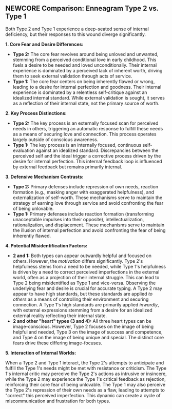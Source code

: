## NEWCORE Comparison: Enneagram Type 2 vs. Type 1

Both Type 2 and Type 1 experience a deep-seated sense of internal deficiency, but their responses to this wound diverge significantly.

**1. Core Fear and Desire Differences:**

* **Type 2:**  The core fear revolves around being unloved and unwanted, stemming from a perceived conditional love in early childhood. This fuels a desire to be needed and loved unconditionally.  Their internal experience is dominated by a perceived lack of inherent worth, driving them to seek external validation through acts of service.
* **Type 1:** The core fear centers on being inherently flawed or wrong, leading to a desire for internal perfection and goodness.  Their internal experience is dominated by a relentless self-critique against an idealized internal standard.  While external validation is sought, it serves as a reflection of their internal state, not the primary source of worth.

**2. Key Process Distinctions:**

* **Type 2:**  The key process is an externally focused scan for perceived needs in others, triggering an automatic response to fulfill these needs as a means of securing love and connection.  This process operates largely outside of conscious awareness.
* **Type 1:**  The key process is an internally focused, continuous self-evaluation against an idealized standard. Discrepancies between the perceived self and the ideal trigger a corrective process driven by the desire for internal perfection.  This internal feedback loop is influenced by external feedback but remains primarily internal.

**3. Defensive Mechanism Contrasts:**

* **Type 2:**  Primary defenses include repression of own needs, reaction formation (e.g., masking anger with exaggerated helpfulness), and externalization of self-worth. These mechanisms serve to maintain the strategy of earning love through service and avoid confronting the fear of being unlovable.
* **Type 1:**  Primary defenses include reaction formation (transforming unacceptable impulses into their opposite), intellectualization, rationalization, and displacement. These mechanisms serve to maintain the illusion of internal perfection and avoid confronting the fear of being inherently flawed.

**4. Potential Misidentification Factors:**

* **2 and 1:** Both types can appear outwardly helpful and focused on others.  However, the *motivation* differs significantly.  Type 2's helpfulness stems from a need to be needed, while Type 1's helpfulness is driven by a need to correct perceived imperfections in the external world, often as a projection of their internal struggle. This can lead to Type 2 being misidentified as Type 1 and vice-versa.  Observing the underlying fear and desire is crucial for accurate typing. A Type 2 may appear to have high standards, but these standards are applied *to others* as a means of controlling their environment and securing connection.  A Type 1's high standards are primarily applied *inwardly*, with external expressions stemming from a desire for an idealized external reality reflecting their internal state.
* **2 and other "heart" types (3 and 4):**  All three heart types can be image-conscious. However, Type 2 focuses on the image of being helpful and needed, Type 3 on the image of success and competence, and Type 4 on the image of being unique and special.  The distinct core fears drive these differing image-focuses.

**5. Interaction of Internal Worlds:**

When a Type 2 and Type 1 interact, the Type 2's attempts to anticipate and fulfill the Type 1's needs might be met with resistance or criticism. The Type 1's internal critic may perceive the Type 2's actions as intrusive or insincere, while the Type 2 may experience the Type 1's critical feedback as rejection, reinforcing their core fear of being unlovable.  The Type 1 may also perceive the Type 2's repression of their own needs as a flaw, leading to attempts to "correct" this perceived imperfection. This dynamic can create a cycle of miscommunication and frustration for both types.
